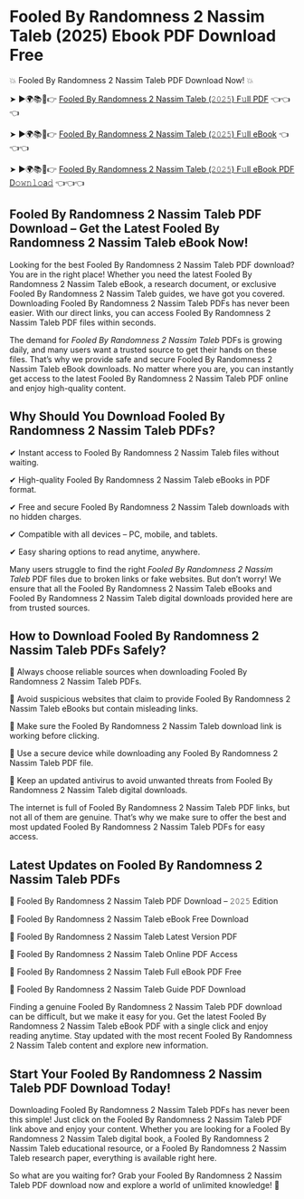 # Fooled By Randomness 2 Nassim Taleb (2025) Ebook PDF Download Free

💥 Fooled By Randomness 2 Nassim Taleb PDF Download Now! 💥

➤ ►🌍📚📱👉 [Fooled By Randomness 2 Nassim Taleb (𝟸𝟶𝟸𝟻) F𝚞ll PDF](https://getpdf.xyz/fooled-by-randomness-2-nassim-taleb) 👈👈👈


➤ ►🌍📚📱👉 [Fooled By Randomness 2 Nassim Taleb (𝟸𝟶𝟸𝟻) F𝚞ll eBook](https://getpdf.xyz/fooled-by-randomness-2-nassim-taleb) 👈👈👈


➤ ►🌍📚📱👉 [Fooled By Randomness 2 Nassim Taleb (𝟸𝟶𝟸𝟻) F𝚞ll eBook PDF D𝚘𝚠𝚗𝚕𝚘a𝚍](https://getpdf.xyz/fooled-by-randomness-2-nassim-taleb) 👈👈👈


## Fooled By Randomness 2 Nassim Taleb PDF Download – Get the Latest Fooled By Randomness 2 Nassim Taleb eBook Now!

Looking for the best Fooled By Randomness 2 Nassim Taleb PDF download? You are in the right place! Whether you need the latest Fooled By Randomness 2 Nassim Taleb eBook, a research document, or exclusive Fooled By Randomness 2 Nassim Taleb guides, we have got you covered. Downloading Fooled By Randomness 2 Nassim Taleb PDFs has never been easier. With our direct links, you can access Fooled By Randomness 2 Nassim Taleb PDF files within seconds.

The demand for *Fooled By Randomness 2 Nassim Taleb* PDFs is growing daily, and many users want a trusted source to get their hands on these files. That’s why we provide safe and secure Fooled By Randomness 2 Nassim Taleb eBook downloads. No matter where you are, you can instantly get access to the latest Fooled By Randomness 2 Nassim Taleb PDF online and enjoy high-quality content.

## Why Should You Download Fooled By Randomness 2 Nassim Taleb PDFs?

✔ Instant access to Fooled By Randomness 2 Nassim Taleb files without waiting.

✔ High-quality Fooled By Randomness 2 Nassim Taleb eBooks in PDF format.

✔ Free and secure Fooled By Randomness 2 Nassim Taleb downloads with no hidden charges.

✔ Compatible with all devices – PC, mobile, and tablets.

✔ Easy sharing options to read anytime, anywhere.

Many users struggle to find the right *Fooled By Randomness 2 Nassim Taleb* PDF files due to broken links or fake websites. But don’t worry! We ensure that all the Fooled By Randomness 2 Nassim Taleb eBooks and Fooled By Randomness 2 Nassim Taleb digital downloads provided here are from trusted sources.

## How to Download Fooled By Randomness 2 Nassim Taleb PDFs Safely?

📌 Always choose reliable sources when downloading Fooled By Randomness 2 Nassim Taleb PDFs.

📌 Avoid suspicious websites that claim to provide Fooled By Randomness 2 Nassim Taleb eBooks but contain misleading links.

📌 Make sure the Fooled By Randomness 2 Nassim Taleb download link is working before clicking.

📌 Use a secure device while downloading any Fooled By Randomness 2 Nassim Taleb PDF file.

📌 Keep an updated antivirus to avoid unwanted threats from Fooled By Randomness 2 Nassim Taleb digital downloads.

The internet is full of Fooled By Randomness 2 Nassim Taleb PDF links, but not all of them are genuine. That’s why we make sure to offer the best and most updated Fooled By Randomness 2 Nassim Taleb PDFs for easy access.

## Latest Updates on Fooled By Randomness 2 Nassim Taleb PDFs

🔹 Fooled By Randomness 2 Nassim Taleb PDF Download – 𝟸𝟶𝟸𝟻 Edition

🔹 Fooled By Randomness 2 Nassim Taleb eBook Free Download

🔹 Fooled By Randomness 2 Nassim Taleb Latest Version PDF

🔹 Fooled By Randomness 2 Nassim Taleb Online PDF Access

🔹 Fooled By Randomness 2 Nassim Taleb Full eBook PDF Free

🔹 Fooled By Randomness 2 Nassim Taleb Guide PDF Download

Finding a genuine Fooled By Randomness 2 Nassim Taleb PDF download can be difficult, but we make it easy for you. Get the latest Fooled By Randomness 2 Nassim Taleb eBook PDF with a single click and enjoy reading anytime. Stay updated with the most recent Fooled By Randomness 2 Nassim Taleb content and explore new information.

## Start Your Fooled By Randomness 2 Nassim Taleb PDF Download Today!

Downloading Fooled By Randomness 2 Nassim Taleb PDFs has never been this simple! Just click on the Fooled By Randomness 2 Nassim Taleb PDF link above and enjoy your content. Whether you are looking for a Fooled By Randomness 2 Nassim Taleb digital book, a Fooled By Randomness 2 Nassim Taleb educational resource, or a Fooled By Randomness 2 Nassim Taleb research paper, everything is available right here.

So what are you waiting for? Grab your Fooled By Randomness 2 Nassim Taleb PDF download now and explore a world of unlimited knowledge! 🚀